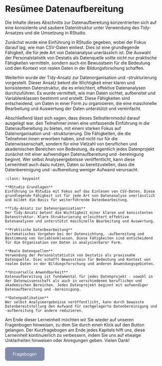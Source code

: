 # Resümee Datenaufbereitung

Die Inhalte dieses Abschnitts zur Datenaufbereitung konzentrierten sich auf eine konsistente und saubere Datenstruktur unter Verwendung des Tidy-Ansatzes und die Umsetzung in RStudio.

Zunächst wurde eine Einführung in RStudio gegeben, wobei der Fokus darauf lag, wie man CSV-Daten einliest. Dies ist eine grundlegende Fähigkeit, die für jede Art von Datenanalyse unerlässlich ist. Die Auswahl der Personalstatistik von Destatis als Datenquelle sollte nicht nur praktische Fähigkeiten vermitteln, sondern auch ein Bewusstsein für die Bedeutung und den Kontext von realen Daten in der Bildungsforschung schaffen.

Weiterhin wurde der Tidy-Ansatz zur Datenorganisation und -strukturierung vorgestellt. Dieser Ansatz betont die Wichtigkeit einer klaren und konsistenten Datenstruktur, die es erleichtert, effektive Datenanalysen durchzuführen. Es wurde vermittelt, wie man Daten sichtet, aufbereitet und Variablenklassen bestimmt und erstellt. Diese Fähigkeiten sind entscheidend, um Daten in einer Form zu organisieren, die eine maschinelle Bearbeitung und Auswertung der Daten unterstützt und vereinfacht.

Abschließend lässt sich sagen, dass dieses Selbstlernmodul darauf ausgelegt war, den Teilnehmer:innen eine umfassende Einführung in die Datenaufbereitung zu bieten, mit einem starken Fokus auf Datenorganisation und -strukturierung. Die Fähigkeiten, die die Teilnehmer:innen erworben haben, sind nicht nur für die Datenwissenschaft, sondern für eine Vielzahl von beruflichen und akademischen Bereichen von Bedeutung, da eigentlich jedes Datenprojekt zunächst mit einer aufwendigen Datenaufbereitung und -bereinigung beginnt. Wer selbst Analyseergebnisse veröffentlicht, kann diese Lerneinheit auch dazu nutzen, Daten so bereitzustellen, dass die Datenbereinigung und -aufbereitung weniger Aufwand verursacht.  

```{admonition} Keypoints
:class: keypoint

**RStudio Grundlagen**  
Einführung in RStudio mit Fokus auf das Einlesen von CSV-Daten. Diese grundlegende Fähigkeit ist für jede Art von Datenanalyse unerlässlich und bildet die Basis für weiterführende Datenbearbeitung.

**Tidy-Ansatz zur Datenorganisation**  
Der Tidy-Ansatz betont die Wichtigkeit einer klaren und konsistenten Datenstruktur. Klare Strukturierung erleichtert effektive Datenanalysen und unterstützt maschinelle Bearbeitung und Auswertung.

**Praktische Datenbearbeitung**  
Systematisches Vorgehen bei der Datensichtung, -aufbereitung und Bestimmung von Variablenklassen. Diese Fähigkeiten sind entscheidend für die Organisation von Daten in analysierbarer Form.

**Reale Datenquellen**  
Verwendung der Personalstatistik von Destatis als praxisnahe Datenquelle. Dies schafft Bewusstsein für Bedeutung und Kontext von realen Daten in der Bildungsforschung und anderen Anwendungsgebieten.

**Universelle Anwendbarkeit**  
Datenaufbereitung ist fundamental für jedes Datenprojekt - sowohl in der Datenwissenschaft als auch in verschiedenen beruflichen und akademischen Bereichen. Jedes Datenprojekt beginnt mit aufwendiger Datenaufbereitung und -bereinigung.

**Datenpublikation**  
Wer selbst Analyseergebnisse veröffentlicht, kann durch bewusste Datenbereitstellung den Aufwand für nachgelagerte Datenbereinigung und -aufbereitung für andere reduzieren.
```

Am Ende dieser Lerneinheit möchten wir Sie wieder auf unseren Fragenbogen hinweisen, zu dem Sie durch einen Klick auf den Button gelangen.
Der Kurzfragebogen am Ende jedes Kapitels hilft uns, diese Lerneinheit kontinuierlich zu verbessern, indem Sie uns auf etwaige Unklarheiten hinweisen oder Anregungen geben. Vielen Dank!  


<a href="https://gesellschaftfuerinformatik.limesurvey.net/745598?newtest=Y&lang=de&Git=0004" target="_blank"
   style="display: inline-block;
          background-color: #818bac;
          padding: 14px 25px;
          text-align: center;
          color: white;
          border-radius: 8px;
          text-decoration: none;">
  Fragebogen
</a>

